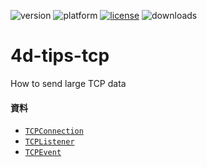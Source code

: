 ![version](https://img.shields.io/badge/version-20%20R9%2B-E23089)
![platform](https://img.shields.io/static/v1?label=platform&message=mac-intel%20|%20mac-arm%20|%20win-64&color=blue)
[![license](https://img.shields.io/github/license/miyako/4d-tips-tcp)](LICENSE)
![downloads](https://img.shields.io/github/downloads/miyako/4d-tips-tcp/total)

# 4d-tips-tcp
How to send large TCP data

#### 資料

* [`TCPConnection`](https://developer.4d.com/docs/ja/API/TCPConnectionClass#tcpconnection-オブジェクト)
* [`TCPListener`](https://developer.4d.com/docs/ja/API/TCPListenerClass)
* [`TCPEvent`](https://developer.4d.com/docs/ja/API/TCPEventClass)
